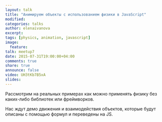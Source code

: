 ```yaml
---
layout: talk
title: "Анимируем объекты с использованием физики в JavaScript"
modified:
categories: talks
author: elenaivanova
excerpt:
tags: [physics, animation, javascript]
image:
  feature:
talk: meetup7
date: 2015-07-31T19:00:00+04:00
comments: true
share: true
announce: false
video: UH3tKb7B5xA 
slides: 
---
```


Рассмотрим на реальных примерах как можно применять физику без каких-либо библиотек или фреймворков. 

Нас ждут демо движения и взаимодействия объектов, которые будут описаны с помощью формул и переведены на JS.
